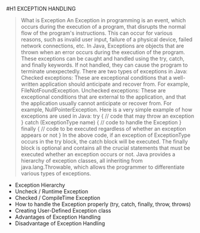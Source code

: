 #H1 EXCEPTION HANDLING

>What is Exception
An Exception in programming is an event, which occurs during the execution of a program, that disrupts the normal flow of the program's instructions. This can occur for various reasons, such as invalid user input, failure of a physical device, failed network connections, etc.
In Java, Exceptions are objects that are thrown when an error occurs during the execution of the program. These exceptions can be caught and handled using the try, catch, and finally keywords. If not handled, they can cause the program to terminate unexpectedly.
There are two types of exceptions in Java:
Checked exceptions: These are exceptional conditions that a well-written application should anticipate and recover from. For example, FileNotFoundException.
Unchecked exceptions: These are exceptional conditions that are external to the application, and that the application usually cannot anticipate or recover from. For example, NullPointerException.
Here is a very simple example of how exceptions are used in Java:
>try {
// code that may throw an exception
} catch (ExceptionType name) {
// code to handle the Exception
} finally {
// code to be executed regardless of whether an exception appears or not
}
>In the above code, if an exception of ExceptionType occurs in the try block, the catch block will be executed. The finally block is optional and contains all the crucial statements that must be executed whether an exception occurs or not.
Java provides a hierarchy of exception classes, all inheriting from java.lang.Throwable, which allows the programmer to differentiate various types of exceptions.





- Exception Hierarchy
- Uncheck / Runtime Exception
- Checked / CompileTime Exception
- How to handle the Exception properly (try, catch, finally, throw, throws)
- Creating User-Defined Exception class
- Advantages of Exception Handling
- Disadvantage of Exception Handling